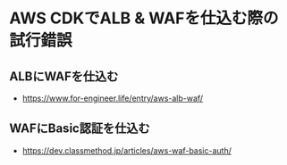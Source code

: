 # AWS CDKでALB & WAFを仕込む際の試行錯誤

## ALBにWAFを仕込む

- https://www.for-engineer.life/entry/aws-alb-waf/

## WAFにBasic認証を仕込む

- https://dev.classmethod.jp/articles/aws-waf-basic-auth/
